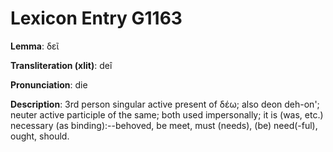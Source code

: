 # Lexicon Entry G1163

**Lemma**: δεῖ

**Transliteration (xlit)**: deî

**Pronunciation**: die

**Description**:
3rd person singular active present of δέω; also deon deh-on'; neuter active participle of the same; both used impersonally; it is (was, etc.) necessary (as binding):--behoved, be meet, must (needs), (be) need(-ful), ought, should.
